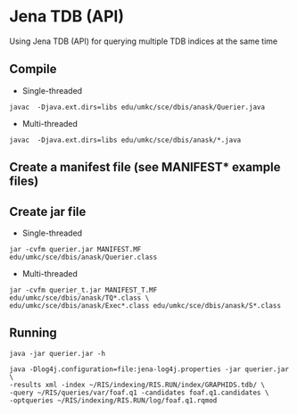 # Jena TDB (API)

Using Jena TDB (API) for querying multiple TDB indices at the same time

## Compile

* Single-threaded
```
javac  -Djava.ext.dirs=libs edu/umkc/sce/dbis/anask/Querier.java
```

* Multi-threaded

```
javac  -Djava.ext.dirs=libs edu/umkc/sce/dbis/anask/*.java
```

## Create a manifest file (see MANIFEST\* example files)

## Create jar file

* Single-threaded

```
jar -cvfm querier.jar MANIFEST.MF edu/umkc/sce/dbis/anask/Querier.class

```

* Multi-threaded

```
jar -cvfm querier_t.jar MANIFEST_T.MF edu/umkc/sce/dbis/anask/TQ*.class \
edu/umkc/sce/dbis/anask/Exec*.class edu/umkc/sce/dbis/anask/S*.class
```

## Running

```
java -jar querier.jar -h
```

```
java -Dlog4j.configuration=file:jena-log4j.properties -jar querier.jar \
-results xml -index ~/RIS/indexing/RIS.RUN/index/GRAPHIDS.tdb/ \
-query ~/RIS/queries/var/foaf.q1 -candidates foaf.q1.candidates \
-optqueries ~/RIS/indexing/RIS.RUN/log/foaf.q1.rqmod
```
